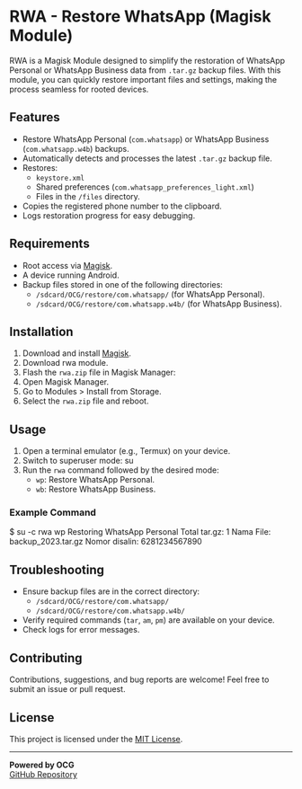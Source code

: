 # RWA - Restore WhatsApp (Magisk Module)

RWA is a Magisk Module designed to simplify the restoration of WhatsApp Personal or WhatsApp Business data from `.tar.gz` backup files. With this module, you can quickly restore important files and settings, making the process seamless for rooted devices.

## Features
- Restore WhatsApp Personal (`com.whatsapp`) or WhatsApp Business (`com.whatsapp.w4b`) backups.
- Automatically detects and processes the latest `.tar.gz` backup file.
- Restores:
  - `keystore.xml`
  - Shared preferences (`com.whatsapp_preferences_light.xml`)
  - Files in the `/files` directory.
- Copies the registered phone number to the clipboard.
- Logs restoration progress for easy debugging.

## Requirements
- Root access via [Magisk](https://magisk.me/).
- A device running Android.
- Backup files stored in one of the following directories:
  - `/sdcard/OCG/restore/com.whatsapp/` (for WhatsApp Personal).
  - `/sdcard/OCG/restore/com.whatsapp.w4b/` (for WhatsApp Business).

## Installation
1. Download and install [Magisk](https://github.com/topjohnwu/Magisk).
2. Download rwa module.
3. Flash the `rwa.zip` file in Magisk Manager:
4. Open Magisk Manager.
5. Go to Modules > Install from Storage.
6. Select the `rwa.zip` file and reboot.

## Usage
1. Open a terminal emulator (e.g., Termux) on your device.
2. Switch to superuser mode: su
3. Run the `rwa` command followed by the desired mode:
   - `wp`: Restore WhatsApp Personal.
   - `wb`: Restore WhatsApp Business.

### Example Command
$ su -c rwa wp
Restoring WhatsApp Personal Total tar.gz: 1 Nama File: backup_2023.tar.gz Nomor disalin: 6281234567890

## Troubleshooting
- Ensure backup files are in the correct directory:
  - `/sdcard/OCG/restore/com.whatsapp/`
  - `/sdcard/OCG/restore/com.whatsapp.w4b/`
- Verify required commands (`tar`, `am`, `pm`) are available on your device.
- Check logs for error messages.

## Contributing
Contributions, suggestions, and bug reports are welcome! Feel free to submit an issue or pull request.

## License
This project is licensed under the [MIT License](LICENSE).

---

**Powered by OCG**  
[GitHub Repository](https://github.com/ocg261097/rwa/)


